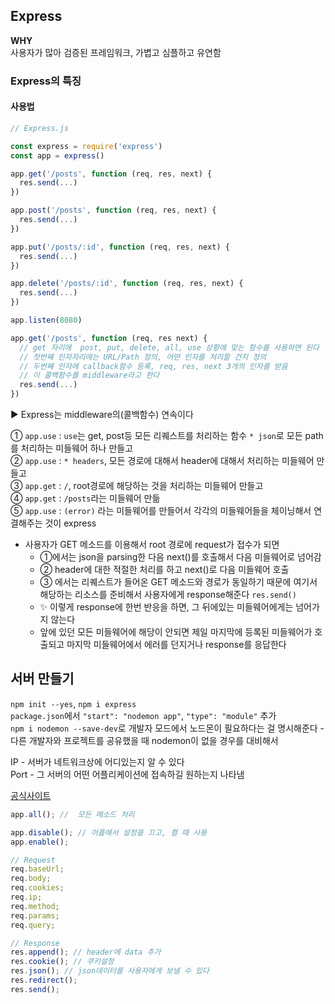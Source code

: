 ## Express

**WHY**  
사용자가 많아 검증된 프레임워크, 가볍고 심플하고 유연함

### Express의 특징

#### 사용법

```js
// Express.js

const express = require('express')
const app = express()

app.get('/posts', function (req, res, next) {
  res.send(...)
})

app.post('/posts', function (req, res, next) {
  res.send(...)
})

app.put('/posts/:id', function (req, res, next) {
  res.send(...)
})

app.delete('/posts/:id', function (req, res, next) {
  res.send(...)
})

app.listen(8080)
```

```js
app.get('/posts', function (req, res next) {
  // get 자리에  post, put, delete, all, use 상황에 맞는 함수를 사용하면 된다
  // 첫번째 인자자리에는 URL/Path 정의, 어떤 인자를 처리할 건지 정의
  // 두번째 인자에 callback함수 등록, req, res, next 3개의 인자를 받음
  // 이 콜백함수를 middleware라고 한다
  res.send(...)
})
```

▶️ Express는 middleware의(콜백함수) 연속이다

① `app.use` : `use`는 get, post등 모든 리퀘스트를 처리하는 함수 `* json`로 모든 path를 처리하는 미들웨어 하나 만들고  
② `app.use` : `* headers`, 모든 경로에 대해서 header에 대해서 처리하는 미들웨어 만들고  
③ `app.get` : `/`, root경로에 해당하는 것을 처리하는 미들웨어 만들고  
④ `app.get` : `/posts`라는 미들웨어 만듦  
⑤ `app.use` : `(error)` 라는 미들웨어를 만들어서 각각의 미들웨어들을 체이닝해서 연결해주는 것이 express

- 사용자가 GET 메소드를 이용해서 root 경로에 request가 접수가 되면
  - ①에서는 json을 parsing한 다음 next()를 호출해서 다음 미들웨어로 넘어감
  - ② header에 대한 적절한 처리를 하고 next()로 다음 미들웨어 호출
  - ③ 에서는 리퀘스트가 들어온 GET 메소드와 경로가 동일하기 때문에 여기서 해당하는 리소스를 준비해서 사용자에게 response해준다 `res.send()`
  - ✨ 이렇게 response에 한번 반응을 하면, 그 뒤에있는 미들웨어에게는 넘어가지 않는다
  - 앞에 있던 모든 미들웨어에 해당이 안되면 제일 마지막에 등록된 미들웨어가 호출되고 마지막 미들웨어에서 에러를 던지거나 response를 응답한다

## 서버 만들기

`npm init --yes`, `npm i express`  
`package.json`에서 `"start": "nodemon app"`, `"type": "module"` 추가  
`npm i nodemon --save-dev`로 개발자 모드에서 노드몬이 필요하다는 걸 명시해준다 - 다른 개발자와 프로젝트를 공유했을 때 nodemon이 없을 경우를 대비해서

IP - 서버가 네트워크상에 어디있는지 알 수 있다  
Port - 그 서버의 어떤 어플리케이션에 접속하길 원하는지 나타냄

[공식사이트](https://expressjs.com/en/4x/api.html)

```js
app.all(); //  모든 메소드 처리

app.disable(); // 어플에서 설정을 끄고, 켤 때 사용
app.enable();

// Request
req.baseUrl;
req.body;
req.cookies;
req.ip;
req.method;
req.params;
req.query;

// Response
res.append(); // header에 data 추가
res.cookie(); // 쿠키설정
res.json(); // json데이터를 사용자에게 보낼 수 있다
res.redirect();
res.send();
```
